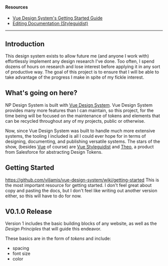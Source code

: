 #### Resources

-   [Vue Design System's Getting Started Guide](https://github.com/viljamis/vue-design-system/wiki)
-   [Editing Documentation (Styleguidist)](https://vue-styleguidist.github.io/Documenting.html#code-comments)

---

## Introduction

This design system exists to allow future me (and anyone I work with) effortlessly implement any design research I've done. Too often, I spend dozens of hours on research and lose interest before applying it in any sort of productive way. The goal of this project is to ensure that I will be able to take advantage of the progress I make in spite of my fickle interest.

## What's going on here?

NP Design System is built with [Vue Design System](https://vueds.com). Vue Design System provides many more features than I can maintain, so this project, for the time being will be focused on the maintenance of tokens and elements that can be recycled throughout any of my projects, public or otherwise.

Now, since Vue Design System was built to handle much more extensive systems, the tooling I included is all I could ever hope for in terms of designing, documenting, and publishing versatile systems. The stars of the show, (besides [Vue](https://vuejs.org/) of course) are [Vue Styleguidist](https://github.com/vue-styleguidist/vue-styleguidist) and [Theo](https://github.com/salesforce-ux/theo), a product from Salesforce for abstracting Design Tokens.

## Getting Started

https://github.com/viljamis/vue-design-system/wiki/getting-started
This is the most important resource for getting started. I don't feel great about copy and pasting the docs, but I don't feel like writing out another version either, so this will have to do for now.

## V0.1.0 Release

Version 1 includes the basic building blocks of any website, as well as the _Design Principles_ that will guide this endeavor.

These basics are in the form of _tokens_ and include:

-   spacing
-   font size
-   color

